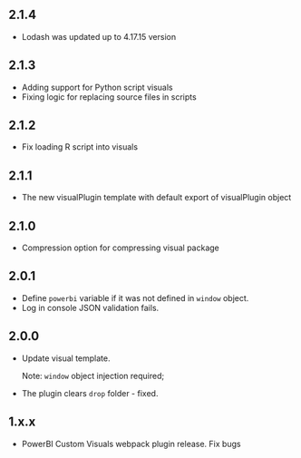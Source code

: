 ## 2.1.4
* Lodash was updated up to 4.17.15 version

## 2.1.3
* Adding support for Python script visuals
* Fixing logic for replacing source files in scripts

## 2.1.2
* Fix loading R script into visuals

## 2.1.1
* The new visualPlugin template with default export of visualPlugin object

## 2.1.0
* Compression option for compressing visual package

## 2.0.1
* Define `powerbi` variable if it was not defined in `window` object.
* Log in console JSON validation fails.

## 2.0.0
* Update visual template.

    Note: `window` object injection required;
* The plugin clears `drop` folder - fixed.

## 1.x.x
* PowerBI Custom Visuals webpack plugin release. Fix bugs